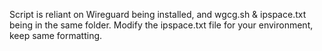 Script is reliant on Wireguard being installed, and wgcg.sh & ipspace.txt being in the same folder.
Modify the ipspace.txt file for your environment, keep same formatting.

